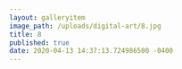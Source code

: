 ```yaml
---
layout: galleryitem
image_path: /uploads/digital-art/8.jpg
title: 8 
published: true
date: 2020-04-13 14:37:13.724986500 -0400
---
```


